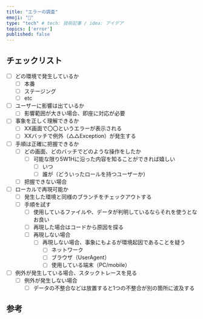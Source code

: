 ```yaml
---
title: "エラーの調査"
emoji: "🤖"
type: "tech" # tech: 技術記事 / idea: アイデア
topics: ['error']
published: false
---
```


## チェックリスト
- [ ] どの環境で発生しているか
  - [ ] 本番
  - [ ] ステージング
  - [ ] etc
- [ ] ユーザーに影響は出ているか
  - [ ] 影響範囲が大きい場合、即座に対応が必要
- [ ] 事象を正しく理解できるか
  - [ ] XX画面で〇〇というエラーが表示される
  - [ ] XXバッチで例外（△△Exception）が発生する
- [ ] 手順は正確に把握できるか
  - [ ] どの画面、どのバッチでどのような操作をしたか
    - [ ] 可能な限り5W1Hに沿った内容を知ることができれば嬉しい
      - [ ] いつ
      - [ ] 誰が（どういったロールを持つユーザーか）
  - [ ] 把握できない場合
- [ ] ローカルで再現可能か
  -  [ ] 発生した環境と同様のブランチをチェックアウトする
  -  [ ] 手順を試す
    - [ ] 使用しているファイルや、データが判明しているならそれを使うとなお良い
    - [ ] 再現した場合はコードから原因を探る
    - [ ] 再現しない場合
      - [ ] 再現しない場合、事象にもよるが環境起因であることを疑う
        - [ ] ネットワーク
        - [ ] ブラウザ（UserAgent）
        - [ ] 使用している端末（PC/mobile）
- [ ] 例外が発生している場合、スタックトレースを見る
  - [ ] 例外が発生しない場合
    - [ ] データの不整合などは放置すると1つの不整合が別の箇所に波及する

## 参考
